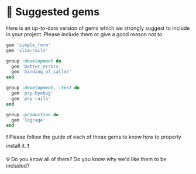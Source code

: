 # :gem: Suggested gems

Here is an up-to-date version of gems which we strongly suggest to include in your project.
Please include them or give a good reason not to.

```rb
gem 'simple_form'
gem 'slim-rails'

group :development do
  gem 'better_errors'
  gem 'binding_of_caller'
end

group :development, :test do
  gem 'pry-byebug'
  gem 'pry-rails'
end

group :production do
  gem 'lograge'
end
```

:exclamation: Please follow the guide of each of those gems to know how to properly install it. :exclamation:

**:bulb:** Do you know all of them? Do you know why we'd like them to be included?
